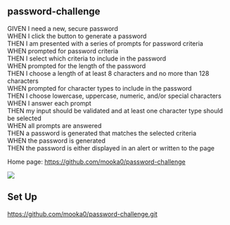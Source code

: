 ## password-challenge

GIVEN I need a new, secure password</br>
WHEN I click the button to generate a password</br>
THEN I am presented with a series of prompts for password criteria</br>
WHEN prompted for password criteria</br>
THEN I select which criteria to include in the password</br>
WHEN prompted for the length of the password</br>
THEN I choose a length of at least 8 characters and no more than 128 characters</br>
WHEN prompted for character types to include in the password</br>
THEN I choose lowercase, uppercase, numeric, and/or special characters</br>
WHEN I answer each prompt</br>
THEN my input should be validated and at least one character type should be selected</br>
WHEN all prompts are answered</br>
THEN a password is generated that matches the selected criteria</br>
WHEN the password is generated</br>
THEN the password is either displayed in an alert or written to the page</br>

Home page: https://github.com/mooka0/password-challenge

<img src="/Users/ak/Desktop/password-challenge/Develop/password-challenge/assets/images/Screen Shot 2020-11-29 at 8.17.45 PM.png">

## Set Up
https://github.com/mooka0/password-challenge.git
